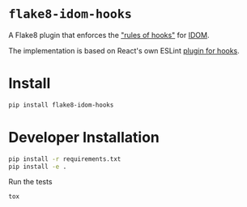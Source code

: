 # `flake8-idom-hooks`

A Flake8 plugin that enforces the ["rules of hooks"](https://reactjs.org/docs/hooks-rules.html) for [IDOM](https://github.com/idom-team/idom).

The implementation is based on React's own ESLint [plugin for hooks](https://github.com/facebook/react/tree/master/packages/eslint-plugin-react-hooks).

# Install

```bash
pip install flake8-idom-hooks
```

# Developer Installation

```bash
pip install -r requirements.txt
pip install -e .
```

Run the tests

```bash
tox
```
